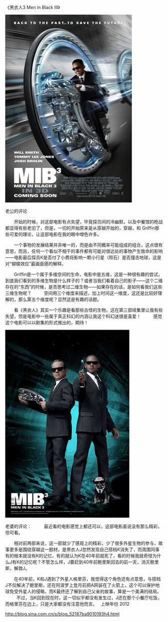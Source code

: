 《黑衣人3 Men in Black III》

			
![](./img/52187ba9hd6c878e91d0e&690.jpg)

老公的评论
 

　　开始的时候，对这部电影有点失望，毕竟探员间的冷幽默，以及中餐馆的枪战都显得有些老旧了，但是，一切的开始原来是从穿越开始的，穿越，和
Griffin那些可爱的理论，让这部电影在我的眼中增色许多。
 

　　一个事物的发展结果并非唯一的，而是由不同概率可能组成的组合，这点很有意思，而且，任何一个看似不相干的事件都有可能对很远处的事物产生致命的影响——电影最后探员K是否付了小费将影响一颗小行星（陨石）是否撞击地球，这是对“蝴蝶效应”最画面感的解释。
 

　　Griffin是一个属于多维空间的生命，电影中是五维，这是一种很有趣的尝试，到底我们看到的多维生物是什么样子的？或者当我们看着自己的影子——这个二维存在的“东西”的时候，是否思考过二维生物——如果存在的话，是如何看我们这些三维生物呢？
 
　　空间用三个维度来描述，加上时间这一维度，这还是比较好理解的，那么第五个维度呢？显然这是有趣的话题。
 

　　看《黑衣人》其实一个乐趣是看那些古怪的生物，这在第三部续集里让我有些失望，但是电影中一些属于真正科幻的内涵让我这个科幻迷很是喜爱！
 
　　感觉这个电影可以以剧集的形式推出的，期待！

![](./img/52187ba9hd6c87a3f01f1&690.jpg)

老婆的评论：
 
　　最近看的电影感觉上都还可以，这部电影虽说没有那么精彩，但可看。
 

　　相对前两部来说，这一部就少了感观上的精彩，少了很多外星生物的参与，故事更多是围绕穿越这一题材，是黑衣人J忽然发现自己搭档K消失了，而周围同事有的根本就没有K的记忆，有的就认为K在40年前就死了，看的时候我就奇怪为什么J有K的记忆呢？不管怎么样，J要赶到40年前鲍里斯回去的前一天，消灭鲍里斯，解救J。
 

　　在40年前，K和J遇到了外星人格里芬，我觉得这个角色还有点意思，与搭档J不仅解决了鲍里斯，还在阿波罗上登月前把A网装在了火箭上，这个可以保护地球免受外星人的侵略，而K最终还了解到自己父亲的故事，算是一个美满的结局。
 
　　不过，当K回到现在时，这一切似乎都没有发生过，J还在那个小餐厅吃饭，而格里芬在边上，只是大家都没有注意他而言。
 
上映年份 2012							
		
http://blog.sina.com.cn/s/blog_52187ba9010193h4.html
